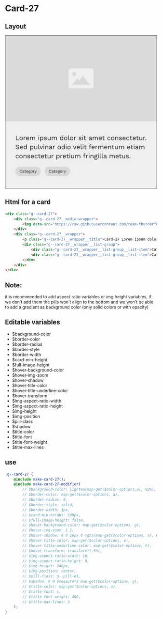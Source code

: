 # Card-27

## Layout

![alt text][card-27]

[card-27]: /src/img/global-components/card/card-27.jpg

## Html for a card

```html
<div class="g--card-27">
    <div class="g--card-27__media-wrapper">
        <img data-src="https://raw.githubusercontent.com/team-thunderfoot/ui/main/src/img/global-components/img-placeholder.jpg" src="/src/img/global-components/placeholder.jpg" alt="alt text" class="g--card-27__media-wrapper__media g--lazy-01" />
    </div>
    <div class="g--card-27__wrapper">
        <p class="g--card-27__wrapper__title">Card-27 Lorem ipsum dolor sit amet consectetur. Sed pulvinar odio velit fermentum etiam consectetur pretium fringilla metus.</p>
        <div class="g--card-27__wrapper__list-group">
            <div class="g--card-27__wrapper__list-group__list-item">Category</div>
            <div class="g--card-27__wrapper__list-group__list-item">Category</div>
        </div>
    </div>
</div>
```
## Note:

it is recommended to add aspect ratio variables or img height variables, if we don't add them the pills won't align to the bottom and we won't be able to add a gradient as background color (only solid colors or with opacity)

## Editable variables

- $background-color
- $border-color
- $border-radius
- $border-style
- $border-width
- $card-min-height
- $full-image-height
- $hover-background-color
- $hover-img-zoom
- $hover-shadow
- $hover-title-color
- $hover-title-underline-color
- $hover-transform
- $img-aspect-ratio-width
- $img-aspect-ratio-height
- $img-height
- $img-position
- $pill-class
- $shadow
- $title-color
- $title-font
- $title-font-weight
- $title-max-lines

## use

```scss
.g--card-27 {
    @include make-card-27();
    @include make-card-27-modifier(
        // $background-color: lighten(map-get($color-options,a), 82%),
        // $border-color: map-get($color-options, a),
        // $border-radius: 0,
        // $border-style: solid,
        // $border-width: 1px,
        // $card-min-height: 500px,
        // $full-image-height: false,
        // $hover-background-color: map-get($color-options, g),
        // $hover-img-zoom: 1.1,
        // $hover-shadow: 0 0 16px 0 rgba(map-get($color-options, a), 0.5),
        // $hover-title-color: map-get($color-options, e),
        // $hover-title-underline-color: map-get($color-options, h),
        // $hover-transform: translateY(-5%),
        // $img-aspect-ratio-width: 16,
        // $img-aspect-ratio-height: 9,
        // $img-height: 340px,
        // $img-position: center,
        // $pill-class: g--pill-01,
        // $shadow: 0 0 $measure*2 map-get($color-options, g),
        // $title-color: map-get($color-options, a),
        // $title-font: c,
        // $title-font-weight: 400,
        // $title-max-lines: 3
    );
}
```
